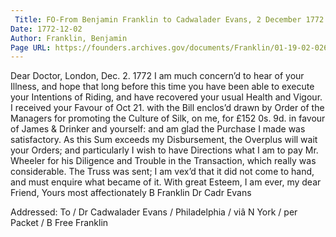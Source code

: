 ```yaml
---
 Title: FO-From Benjamin Franklin to Cadwalader Evans, 2 December 1772
Date: 1772-12-02
Author: Franklin, Benjamin
Page URL: https://founders.archives.gov/documents/Franklin/01-19-02-0268
---
```


Dear Doctor,
London, Dec. 2. 1772
I am much concern’d to hear of your Illness, and hope that long before this time you have been able to execute your Intentions of Riding, and have recovered your usual Health and Vigour.
I received your Favour of Oct 21. with the Bill enclos’d drawn by Order of the Managers for promoting the Culture of Silk, on me, for £152 0s. 9d. in favour of James & Drinker and yourself: and am glad the Purchase I made was satisfactory. As this Sum exceeds my Disbursement, the Overplus will wait your Orders; and particularly I wish to have Directions what I am to pay Mr. Wheeler for his Diligence and Trouble in the Transaction, which really was considerable.
The Truss was sent; I am vex’d that it did not come to hand, and must enquire what became of it. With great Esteem, I am ever, my dear Friend, Yours most affectionately
B Franklin
Dr Cadr Evans
 
Addressed: To / Dr Cadwalader Evans / Philadelphia / viâ N York / per Packet / B Free Franklin

